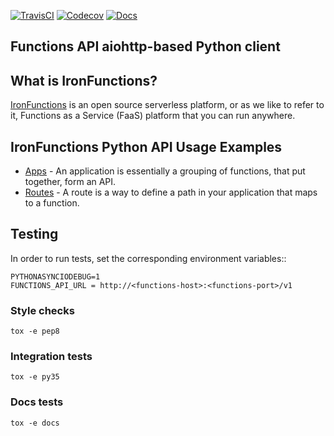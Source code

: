 [![TravisCI](https://travis-ci.org/denismakogon/python-functionsclient.svg?branch=master)](https://travis-ci.org/denismakogon/python-functionsclient)
[![Codecov](https://codecov.io/gh/denismakogon/python-functionsclient/branch/master/graph/badge.svg)](https://codecov.io/gh/denismakogon/python-functionsclient)
[![Docs](https://readthedocs.org/projects/python-functionsclient/badge/?version=latest)](http://aioservice.readthedocs.io/en/latest/?badge=latest)

## Functions API aiohttp-based Python client

## What is IronFunctions?

[IronFunctions](https://github.com/iron-io/function) is an open source serverless platform, or as we like to refer to it,
Functions as a Service (FaaS) platform that you can run anywhere.

## IronFunctions Python API Usage Examples

* [Apps](https://github.com/denismakogon/python-functionsclient/tree/master/examples/apps_api.p) - An application is essentially a grouping of functions, that put together, form an API.
* [Routes](https://github.com/denismakogon/python-functionsclient/tree/master/examples/routes_api.py) - A route is a way to define a path in your application that maps to a function.

## Testing

In order to run tests, set the corresponding environment variables::

    PYTHONASYNCIODEBUG=1
    FUNCTIONS_API_URL = http://<functions-host>:<functions-port>/v1


### Style checks

    tox -e pep8

### Integration tests

    tox -e py35

### Docs tests

    tox -e docs
